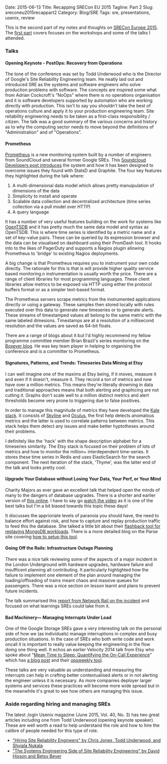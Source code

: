 Date: 2015-06-13
Title: Recapping SRECon EU 2015
Tagline: Part 2
Slug: sreconeu2015recappart2
Category: Blog/SRE
Tags: sre, presentations, usenix, review

This is the second part of my notes and thoughts on [SRECon Europe 2015](https://www.usenix.org/conference/srecon15europe/program). The [first part](http://eoinbrazil.com/sreconeu2015recap.html) covers focuses on the workshops and some of the talks I attended.

### Talks

#### Opening Keynote - PostOps: Recovery from Operations
The tone of the conference was set by Todd Underwood who is the Director of Google's Site Reliability Engineering team. He neatly laid out and introduced SRE as the systems and software engineers who solve production problems with software. The concepts are inspired some what from Adrian Cockcroft's "NoOps" where there is no operations organisation and it is software developers supported by automation who are working directly with production. This isn't to say you shouldn't take the best of operations culture and apply it to your production engineering team. Site reliability engineering needs to be taken as a first-class responsibility / citizen. The talk was a good summary of the various concerns and history as to why the computing sector needs to move beyond the definitions of "Administration" and of "Operations".

#### Prometheus
[Prometheus](http://prometheus.io/) is a new monitoring system built by a number of engineers from SoundCloud and several former Google SREs. This [Soundcloud Developers post introduces](https://developers.soundcloud.com/blog/prometheus-monitoring-at-soundcloud) the system and how it has been designed to overcome issues they found with StatsD and Graphite. The four key features they highlighted during the talk where:
1. A multi-dimensional data model which allows pretty manuipulation of dimensions of the data
2. Simplicity to install and operate
3. Scalable data collection and decentralized architecture (time series collection via a pull model over HTTP)
4. A query language

It has a number of very useful features building on the work for systems like [OpenTSDB](http://opentsdb.net/) and it has pretty much the same data model and syntax as OpenTSDB. This is where time series is identified by a metric name and a set of key-value pairs. These can be queried by its expression browser and the data can be visualised on dashboard using their PromDash tool. It hooks into to the likes of PagerDuty and supports a Nagios plugin allowing Prometheus to 'bridge' to existing Nagios deployments.

A big change is that Prometheus requires you to instrument your own code directly. The rationale for this is that is will provide higher quality service based monitoring.n instrumentation is usually worth the price. There are a range of client libraries for most programming languages. These client libraries allow metrics to be exposed via HTTP using either the protocol buffers format or as a simpler text-based format.

The Prometheus servers scrape metrics from the instrumented applications directly or using a gateway. These samples then stored locally with rules executed over this data to generate new timeseries or to generate alerts. These streams of timestamped values all belong to the same metric with the same labeled dimesions. Timestamps are at a resolution of a millisecond resolution and the values are saved as 64-bit floats.

There are a range of blogs about it but I'd highly recommend my fellow programme committee member Brian Brazil's series monitoring on the [Boxever blog](http://www.boxever.com/tag/monitoring). He was key team player in helping to organising the conference and is a committer to Prometheus.

#### Signatures, Patterns, and Trends: Timeseries Data Mining at Etsy
I can well imagine one of the maxims at Etsy being, if it moves, measure it and even if it doesn't, measure it. They record a ton of metrics and now have over a million metrics. This means they're literally drowning in data and traditional approaches means that both alerting and graphicing are not cutting it. Graphs don't scale well to a million distinct metrics and alert thresholds become very prone to triggering due to false positives.

In order to manage this magnitude of metrics they have developed the [Kale stack](https://codeascraft.com/2013/06/11/introducing-kale/). It consists of [Skyline](https://github.com/etsy/skyline) and [Oculus](https://github.com/etsy/oculus), the first help detects anomalous metrics and the latter is used to correlate patterns between metrics. This stack helps them detect any issues and make better hyptotheses around their problems.

I definitely like the 'hack' with the shape description alphabet for a timeseries similarity. The Etsy stack is focused on their problem of lots of metrics and how to monitor the million+ interdependent time-series. It stores these time series in Redis and uses ElasticSearch for the search component. The next iteration of the stack, 'Thyme', was the latter end of the talk and looks pretty cool.

#### Upgrade Your Database without Losing Your Data, Your Perf, or Your Mind
Charity Majors as ever gave an excellent talk that helped open the minds of many to the dangers of database upgrades. There is a shorter and earlier version of [this online](https://speakerdeck.com/charity/upgrading-databases-without-losing-your-data-your-perf-or-your-mind). I have to say go [watch the video](https://www.usenix.org/conference/srecon15europe/program/presentation/majors) as it is one of the best talks but I'm a bit biased towards this topic these days!

It discusses the apprioriate levels of paranoia you should have, the need to balance effort against risk, and how to capture and replay production traffic to feed this the database. She talked a little bit about their [flashback tool for replaying MongoDB workloads](https://github.com/ParsePlatform/flashback). There is a more detailed blog on the Parse site covering [how to setup this tool](http://blog.parse.com/learn/engineering/mongodb-rocksdb-benchmark-setup-compression/).

#### Going Off the Rails: Infrastructure Outage Planning
There was a nice talk reviewing some of the aspects of a major incident in the London Underground with hardware upgrades, hardware failure and insufficent planning all contributing. It particularly highlighted how the failure to implement one element of the plan around managing the loading/offloading of trains meant chaos and massive queues for passengers. There was a nice section on lesson learnt and plans to prevent future incidents.

The talk summarised this [report from Network Rail on the incident](https://www.networkrail.co.uk/review-into-disruption-affecting-kings-cross-and-paddington-services-27-December-2014.pdf) and focused on what learnings SREs could take from it.

#### Bad Machinery— Managing Interrupts Under Load
One of the Google Storage SREs gave a very interesting talk on the personal side of how we (as individuals) manage interruptions in complex and busy production situations. In the case of SREs who both write code and work oncall it is important to really value keeping the engineering in the flow doing one thing well. It echos an earlier Velocity 2014 talk from Etsy who spoke about "[Mean Time to Sleep: Quantifying the On-Call Experience](https://www.youtube-nocookie.com/watch?v=FLqucVb_et0)" which has [a blog post](https://codeascraft.com/2014/06/19/opsweekly-measuring-on-call-experience-with-alert-classification/) and their [opsweekly tool](https://github.com/etsy/opsweekly).

These talks are very valuable as understanding and measuring the interrupts can help in crafting better contextualised alerts or in not alerting the engineer unless it is necessary. As more companies deployer larger systems and services these practices will become more wide spread but in the meanwhile it's great to see how others are managing this issue.

### Aside regarding hiring and managing SREs
The latest ;login Usenix magazine (June 2015, Vol. 40, No. 3) has two great articles including one from Todd Underwood (opening keynote speaker). These are well worth a read to help understand the role and how to hire the calibre of people needed for this type of role.

  * ["Hiring Site Reliability Engineers" by Chris Jones, Todd Underwood, and Shyjala Nukala](https://www.usenix.org/publications/login/june15/hiring-site-reliability-engineers)
  * ["The Systems Engineering Side of Site Reliability Engineering" by David Hixson and Betsy Beyer](https://www.usenix.org/publications/login/june15/hixson)
